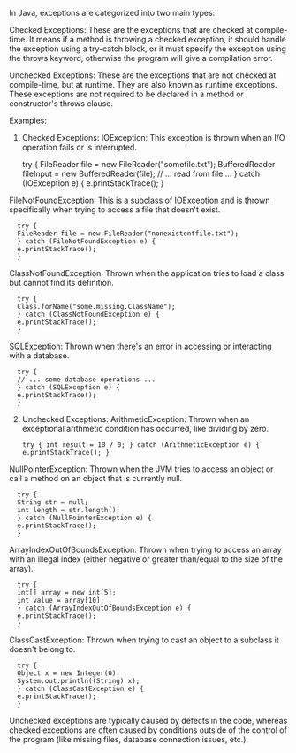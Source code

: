 In Java, exceptions are categorized into two main types:

Checked Exceptions: These are the exceptions that are checked at compile-time. It means if a method is throwing a checked exception, it should handle the exception using a try-catch block, or it must specify the exception using the throws keyword, otherwise the program will give a compilation error.

Unchecked Exceptions: These are the exceptions that are not checked at compile-time, but at runtime. They are also known as runtime exceptions. These exceptions are not required to be declared in a method or constructor's throws clause.

Examples:

1. Checked Exceptions:
   IOException: This exception is thrown when an I/O operation fails or is interrupted.


      try {
      FileReader file = new FileReader("somefile.txt");
      BufferedReader fileInput = new BufferedReader(file);
      // ... read from file ...
      } catch (IOException e) {
      e.printStackTrace();
      }

FileNotFoundException: This is a subclass of IOException and is thrown specifically when trying to access a file that doesn't exist.

      try {
      FileReader file = new FileReader("nonexistentfile.txt");
      } catch (FileNotFoundException e) {
      e.printStackTrace();
      }

ClassNotFoundException: Thrown when the application tries to load a class but cannot find its definition.


      try {
      Class.forName("some.missing.ClassName");
      } catch (ClassNotFoundException e) {
      e.printStackTrace();
      }

SQLException: Thrown when there's an error in accessing or interacting with a database.

      try {
      // ... some database operations ...
      } catch (SQLException e) {
      e.printStackTrace();
      }


2. Unchecked Exceptions:
   ArithmeticException: Thrown when an exceptional arithmetic condition has occurred, like dividing by zero.

      `try {
      int result = 10 / 0;
      } catch (ArithmeticException e) {
      e.printStackTrace();
      }`

NullPointerException: Thrown when the JVM tries to access an object or call a method on an object that is currently null.


      try {
      String str = null;
      int length = str.length();
      } catch (NullPointerException e) {
      e.printStackTrace();
      }

ArrayIndexOutOfBoundsException: Thrown when trying to access an array with an illegal index (either negative or greater than/equal to the size of the array).

      try {
      int[] array = new int[5];
      int value = array[10];
      } catch (ArrayIndexOutOfBoundsException e) {
      e.printStackTrace();
      }

ClassCastException: Thrown when trying to cast an object to a subclass it doesn't belong to.

      try {
      Object x = new Integer(0);
      System.out.println((String) x);
      } catch (ClassCastException e) {
      e.printStackTrace();
      }

Unchecked exceptions are typically caused by defects in the code, whereas checked exceptions are often caused by conditions outside of the control of the program (like missing files, database connection issues, etc.).




